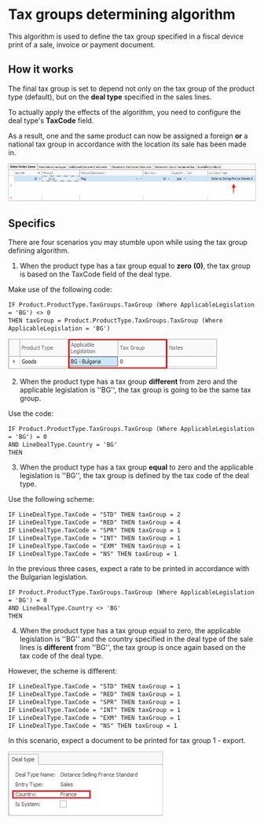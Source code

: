 # Tax groups determining algorithm

This algorithm is used to define the tax group specified in a fiscal device print of a sale, invoice or payment document.

## How it works

The final tax group is set to depend not only on the tax group of the product type (default), but on the **deal type** specified in the sales lines.

To actually apply the effects of the algorithm, you need to configure the deal type's **TaxCode** field. 

As a result, one and the same product can now be assigned a foreign **or** a national tax group in accordance with the location its sale has been made in.

![Picture](images/linedeal.png)

## Specifics

There are four scenarios you may stumble upon while using the tax group defining algorithm.

1. When the product type has a tax group equal to **zero** **(0)**, the tax group is based on the TaxCode field of the deal type.

Make use of the following code:

```
IF Product.ProductType.TaxGroups.TaxGroup (Where ApplicableLegislation = 'BG') <> 0 
THEN taxGroup = Product.ProductType.TaxGroups.TaxGroup (Where ApplicableLegislation = 'BG')
```

![Picture](images/bglegislation.png)

2. When the product type has a tax group **different** from zero and the applicable legislation is ''BG'', the tax group is going to be the same tax group.

Use the code:

```
IF Product.ProductType.TaxGroups.TaxGroup (Where ApplicableLegislation = 'BG') = 0 
AND LineDealType.Country = 'BG' 
THEN
```

3. When the product type has a tax group **equal** to zero and the applicable legislation is ''BG'', the tax group is defined by the tax code of the deal type.

Use the following scheme:

```
IF LineDealType.TaxCode = "STD" THEN taxGroup = 2 
IF LineDealType.TaxCode = "RED" THEN taxGroup = 4 
IF LineDealType.TaxCode = "SPR" THEN taxGroup = 1 
IF LineDealType.TaxCode = "INT" THEN taxGroup = 1 
IF LineDealType.TaxCode = "EXM" THEN taxGroup = 1 
IF LineDealType.TaxCode = "NS" THEN taxGroup = 1
```

In the previous three cases, expect a rate to be printed in accordance with the Bulgarian legislation.

```
IF Product.ProductType.TaxGroups.TaxGroup (Where ApplicableLegislation = 'BG') = 0 
AND LineDealType.Country <> 'BG' 
THEN
```

4. When the product type has a tax group equal to zero, the applicable legislation is ''BG'' and the country specified in the deal type of the sale lines is **different** from ''BG'', the tax group is once again based on the tax code of the deal type.

However, the scheme is different:

```
IF LineDealType.TaxCode = "STD" THEN taxGroup = 1
IF LineDealType.TaxCode = "RED" THEN taxGroup = 1
IF LineDealType.TaxCode = "SPR" THEN taxGroup = 1
IF LineDealType.TaxCode = "INT" THEN taxGroup = 1
IF LineDealType.TaxCode = "EXM" THEN taxGroup = 1 
IF LineDealType.TaxCode = "NS" THEN taxGroup = 1
```

In this scenario, expect a document to be printed for tax group 1 - export.

![Picture](images/fr_legislation.png)
